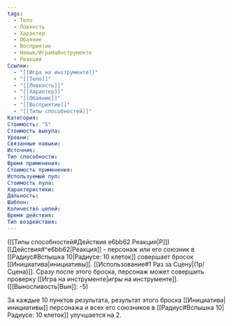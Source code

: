 ```yaml
---
tags:
  - Тело
  - Ловкость
  - Характер
  - Обаяние
  - Восприятие
  - Навык/ИграНаИнструменте
  - Реакция
Ссылки:
  - "[[Игра на инструменте]]"
  - "[[Тело]]"
  - "[[Ловкость]]"
  - "[[Характер]]"
  - "[[Обаяние]]"
  - "[[Восприятие]]"
  - "[[Типы способностей]]"
Категория: 
Стоимость: "5"
Стоимость выкупа:
Уровни:
Связанные навыки:
Источник:
Тип способности:
Время применения:
Стоимость применения:
Используемый пул:
Стоимость пула:
Характеристики:
Дальность:
Шаблон:
Количество целей:
Время действия:
Тип воздействия:
---
```

([[Типы способностей#Действия e6bb62 Реакция|Р]]) [[Действия#^e6bb62|Реакция]] - персонаж или его союзник в [[Радиус#Вспышка 10|Радиусе: 10 клеток]] совершает бросок  [[Инициатива|инициативы]]. [[Использование#1 Раз за Сцену|(1р/Сцена)]]. Сразу после этого броска, персонаж может совершить проверку [[Игра на инструменте|игры на инструменте]]. ([[Выносливость|Вын]]: -5)

За каждые 10 пунктов результата, результат этого броска [[Инициатива|инициативы]] персонажа и всех его союзников в [[Радиус#Вспышка 10|Радиусе: 10 клеток]] улучшается на 2. 